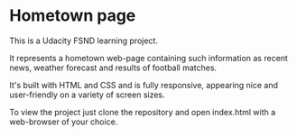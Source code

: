 # Hometown page
This is a Udacity FSND learning project.

It represents a hometown web-page containing such information as recent news, weather forecast and results of football matches.

It's built with HTML and CSS and is fully responsive, appearing nice and user-friendly on a variety of screen sizes.

To view the project just clone the repository and open index.html with a web-browser of your choice.
